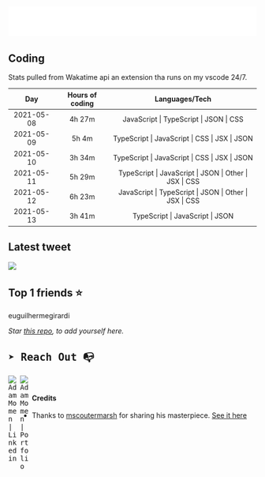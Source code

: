 
![test image size](/assets/welcome_message.gif)

## Coding
Stats pulled from Wakatime api an extension tha runs on my vscode 24/7.

|Day|Hours of coding|Languages/Tech|
|:-:|:-:|:-:|
|2021-05-08|4h 27m|JavaScript &#124; TypeScript &#124; JSON &#124; CSS|
|2021-05-09|5h 4m|TypeScript &#124; JavaScript &#124; CSS &#124; JSX &#124; JSON|
|2021-05-10|3h 34m|TypeScript &#124; JavaScript &#124; CSS &#124; JSX &#124; JSON|
|2021-05-11|5h 29m|TypeScript &#124; JavaScript &#124; JSON &#124; Other &#124; JSX &#124; CSS|
|2021-05-12|6h 23m|JavaScript &#124; TypeScript &#124; JSON &#124; Other &#124; JSX &#124; CSS|
|2021-05-13|3h 41m|TypeScript &#124; JavaScript &#124; JSON|

## Latest tweet
[<img src="<tweet-image-url>" width="400">](<tweet-url>)

## Top 1 friends ⭐️
euguilhermegirardi

*Star [this repo](https://github.com/AdamMomen/AdamMomen), to add yourself here.*


<samp>

## ➤ Reach Out :mailbox_with_no_mail:

>
  <a href="https://www.linkedin.com/in/adam-momen-99596275/">
     <img align="left" alt="Adam Momen | Linkedin" width="24px" src="./assets/Linkedin.svg" />
   </a>

   <a href="https://adammomen.com/">
     <img align="left" alt="Adam Momen | Portfolio" width="24px" src="./assets/web.svg" />
   </a>

</samp>

<br>

#### Credits
* Thanks to [mscoutermarsh](https://github.com/mscoutermarsh) for sharing his masterpiece. [See it here](https://github.com/mscoutermarsh/mscoutermarsh)